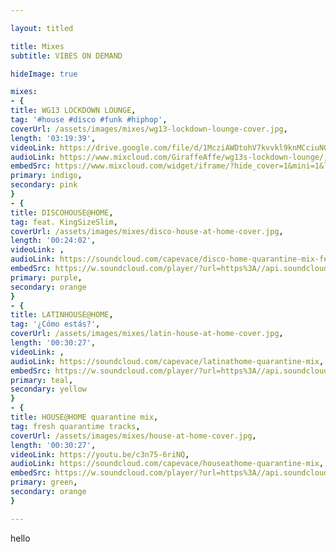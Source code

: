 ```yaml
---

layout: titled

title: Mixes
subtitle: VIBES ON DEMAND

hideImage: true

mixes:
- {
title: WG13 LOCKDOWN LOUNGE,
tag: '#house #disco #funk #hiphop',
coverUrl: /assets/images/mixes/wg13-lockdown-lounge-cover.jpg,
length: '03:19:39',
videoLink: https://drive.google.com/file/d/1McziAWDtohV7kvvkl9knMCciuNGfEgh-/view?usp=sharing,
audioLink: https://www.mixcloud.com/GiraffeAffe/wg13s-lockdown-lounge/,
embedSrc: https://www.mixcloud.com/widget/iframe/?hide_cover=1&mini=1&light=1&feed=%2FGiraffeAffe%2Fwg13s-lockdown-lounge%2F,
primary: indigo, 
secondary: pink
}
- {
title: DISCOHOUSE@HOME,
tag: feat. KingSizeSlim,
coverUrl: /assets/images/mixes/disco-house-at-home-cover.jpg,
length: '00:24:02',
videoLink: ,
audioLink: https://soundcloud.com/capevace/disco-home-quarantine-mix-feat,
embedSrc: https://w.soundcloud.com/player/?url=https%3A//api.soundcloud.com/tracks/791389888&color=%236b46c1&auto_play=false&hide_related=true&show_comments=false&show_user=true&show_reposts=false&show_teaser=true&visual=true,
primary: purple, 
secondary: orange
}
- {
title: LATINHOUSE@HOME,
tag: '¿Cómo estás?',
coverUrl: /assets/images/mixes/latin-house-at-home-cover.jpg,
length: '00:30:27',
videoLink: ,
audioLink: https://soundcloud.com/capevace/latinathome-quarantine-mix,
embedSrc: https://w.soundcloud.com/player/?url=https%3A//api.soundcloud.com/tracks/789515197&color=%236b46c1&auto_play=false&hide_related=true&show_comments=false&show_user=true&show_reposts=false&show_teaser=true&visual=true,
primary: teal, 
secondary: yellow
}
- {
title: HOUSE@HOME quarantine mix,
tag: fresh quarantime tracks,
coverUrl: /assets/images/mixes/house-at-home-cover.jpg,
length: '00:30:27',
videoLink: https://youtu.be/c3n75-6riNQ,
audioLink: https://soundcloud.com/capevace/houseathome-quarantine-mix,
embedSrc: https://w.soundcloud.com/player/?url=https%3A//api.soundcloud.com/tracks/788486371&color=%236b46c1&auto_play=false&hide_related=true&show_comments=false&show_user=true&show_reposts=false&show_teaser=true&visual=true,
primary: green, 
secondary: orange
}

---
```

<div class="mt-20">
	hello
	
</div>
